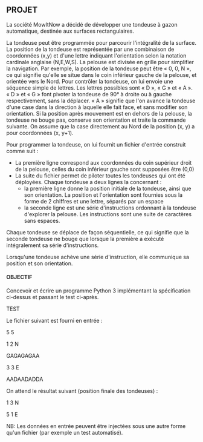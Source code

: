 ## PROJET
La société MowItNow a décidé de développer une tondeuse à gazon automatique, destinée
aux surfaces rectangulaires.

La tondeuse peut être programmée pour parcourir l'intégralité de la surface.
La position de la tondeuse est représentée par une combinaison de coordonnées (x,y) et
d'une lettre indiquant l'orientation selon la notation cardinale anglaise (N,E,W,S). La
pelouse est divisée en grille pour simplifier la navigation.
Par exemple, la position de la tondeuse peut être « 0, 0, N », ce qui signifie qu'elle se situe
dans le coin inférieur gauche de la pelouse, et orientée vers le Nord.
Pour contrôler la tondeuse, on lui envoie une séquence simple de lettres. Les lettres
possibles sont « D », « G » et « A ». « D » et « G » font pivoter la tondeuse de 90° à droite
ou à gauche respectivement, sans la déplacer. « A » signifie que l'on avance la tondeuse
d'une case dans la direction à laquelle elle fait face, et sans modifier son orientation.
Si la position après mouvement est en dehors de la pelouse, la tondeuse ne bouge pas,
conserve son orientation et traite la commande suivante.
On assume que la case directement au Nord de la position (x, y) a pour coordonnées (x,
y+1).

Pour programmer la tondeuse, on lui fournit un fichier d'entrée construit comme suit :
-  La première ligne correspond aux coordonnées du coin supérieur droit de la pelouse,
celles du coin inférieur gauche sont supposées être (0,0)
-  La suite du fichier permet de piloter toutes les tondeuses qui ont été déployées. Chaque
tondeuse a deux lignes la concernant :
   - la première ligne donne la position initiale de la tondeuse, ainsi que son orientation.
La position et l'orientation sont fournies sous la forme de 2 chiffres et une lettre,
séparés par un espace
   - la seconde ligne est une série d'instructions ordonnant à la tondeuse d'explorer la
pelouse. Les instructions sont une suite de caractères sans espaces.

Chaque tondeuse se déplace de façon séquentielle, ce qui signifie que la seconde tondeuse
ne bouge que lorsque la première a exécuté intégralement sa série d'instructions. 

Lorsqu'une tondeuse achève une série d'instruction, elle communique sa position et son
orientation.

#### OBJECTIF
Concevoir et écrire un programme Python 3 implémentant la spécification ci-dessus et
passant le test ci-après.

TEST

Le fichier suivant est fourni en entrée :

5 5

1 2 N

GAGAGAGAA

3 3 E

AADAADADDA

On attend le résultat suivant (position finale des tondeuses) :

1 3 N


5 1 E

NB: Les données en entrée peuvent être injectées sous une autre forme qu'un fichier (par
exemple un test automatisé).